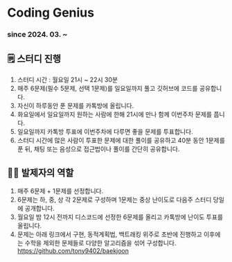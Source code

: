 # Coding Genius

### since 2024. 03. ~

## 🗒️ 스터디 진행
1. 스터디 시간 : 월요일 21시 ~ 22시 30분
2. 매주 6문제(필수 5문제, 선택 1문제)를 일요일까지 풀고 깃허브에 코드를 공유합니다.
3. 자신이 하루동안 푼 문제를 카톡방에 올립니다.
4. 화요일에서 일요일까지 원하는 사람에 한해 21시에 만나 함께 이번주차 문제를 풉니다.
5. 일요일까지 카톡방 투표에 이번주차에 다루면 좋을 문제를 투표합니다.
6. 스터디 시간에 많은 사람이 투표한 문제에 대한 풀이를 공유하고 40분 동안 1문제를 푼 뒤, 채팅 또는 음성으로 접근법이나 풀이를 간단히 공유합니다.

## 🧑‍🏫 발제자의 역할
1. 매주 6문제 + 1문제를 선정합니다.
2. 6문제는 하, 중, 상 각 2문제로 구성하며 1문제는 중상 난이도로 다음주 스터디 당일에 공개합니다.
3. 월요일 밤 12시 전까지 디스코드에 선정한 6문제를 올리고 카톡방에 난이도 투표를 올립니다.
4. 문제는 아래 링크에서 구현, 동적계획법, 백트래킹 위주로 초반에 진행하고 이후에는 수학을 제외한 문제들로 다양한 알고리즘을 섞어 구성합니다.
https://github.com/tony9402/baekjoon
